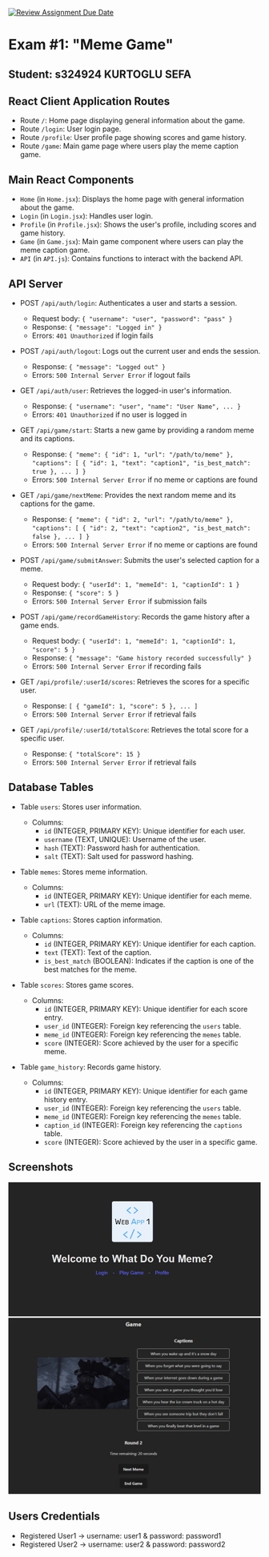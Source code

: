 [![Review Assignment Due Date](https://classroom.github.com/assets/deadline-readme-button-22041afd0340ce965d47ae6ef1cefeee28c7c493a6346c4f15d667ab976d596c.svg)](https://classroom.github.com/a/AVMm0VzU)
# Exam #1: "Meme Game"
## Student: s324924 KURTOGLU SEFA 

## React Client Application Routes

- Route `/`: Home page displaying general information about the game.
- Route `/login`: User login page.
- Route `/profile`: User profile page showing scores and game history.
- Route `/game`: Main game page where users play the meme caption game.

## Main React Components

- `Home` (in `Home.jsx`): Displays the home page with general information about the game.
- `Login` (in `Login.jsx`): Handles user login.
- `Profile` (in `Profile.jsx`): Shows the user's profile, including scores and game history.
- `Game` (in `Game.jsx`): Main game component where users can play the meme caption game.
- `API` (in `API.js`): Contains functions to interact with the backend API.

## API Server

- POST `/api/auth/login`: Authenticates a user and starts a session.
  - Request body: `{ "username": "user", "password": "pass" }`
  - Response: `{ "message": "Logged in" }`
  - Errors: `401 Unauthorized` if login fails

- POST `/api/auth/logout`: Logs out the current user and ends the session.
  - Response: `{ "message": "Logged out" }`
  - Errors: `500 Internal Server Error` if logout fails

- GET `/api/auth/user`: Retrieves the logged-in user's information.
  - Response: `{ "username": "user", "name": "User Name", ... }`
  - Errors: `401 Unauthorized` if no user is logged in

- GET `/api/game/start`: Starts a new game by providing a random meme and its captions.
  - Response: `{ "meme": { "id": 1, "url": "/path/to/meme" }, "captions": [ { "id": 1, "text": "caption1", "is_best_match": true }, ... ] }`
  - Errors: `500 Internal Server Error` if no meme or captions are found

- GET `/api/game/nextMeme`: Provides the next random meme and its captions for the game.
  - Response: `{ "meme": { "id": 2, "url": "/path/to/meme" }, "captions": [ { "id": 2, "text": "caption2", "is_best_match": false }, ... ] }`
  - Errors: `500 Internal Server Error` if no meme or captions are found

- POST `/api/game/submitAnswer`: Submits the user's selected caption for a meme.
  - Request body: `{ "userId": 1, "memeId": 1, "captionId": 1 }`
  - Response: `{ "score": 5 }`
  - Errors: `500 Internal Server Error` if submission fails

- POST `/api/game/recordGameHistory`: Records the game history after a game ends.
  - Request body: `{ "userId": 1, "memeId": 1, "captionId": 1, "score": 5 }`
  - Response: `{ "message": "Game history recorded successfully" }`
  - Errors: `500 Internal Server Error` if recording fails

- GET `/api/profile/:userId/scores`: Retrieves the scores for a specific user.
  - Response: `[ { "gameId": 1, "score": 5 }, ... ]`
  - Errors: `500 Internal Server Error` if retrieval fails

- GET `/api/profile/:userId/totalScore`: Retrieves the total score for a specific user.
  - Response: `{ "totalScore": 15 }`
  - Errors: `500 Internal Server Error` if retrieval fails

## Database Tables

- Table `users`: Stores user information.
  - Columns: 
    - `id` (INTEGER, PRIMARY KEY): Unique identifier for each user.
    - `username` (TEXT, UNIQUE): Username of the user.
    - `hash` (TEXT): Password hash for authentication.
    - `salt` (TEXT): Salt used for password hashing.

- Table `memes`: Stores meme information.
  - Columns: 
    - `id` (INTEGER, PRIMARY KEY): Unique identifier for each meme.
    - `url` (TEXT): URL of the meme image.

- Table `captions`: Stores caption information.
  - Columns: 
    - `id` (INTEGER, PRIMARY KEY): Unique identifier for each caption.
    - `text` (TEXT): Text of the caption.
    - `is_best_match` (BOOLEAN): Indicates if the caption is one of the best matches for the meme.

- Table `scores`: Stores game scores.
  - Columns: 
    - `id` (INTEGER, PRIMARY KEY): Unique identifier for each score entry.
    - `user_id` (INTEGER): Foreign key referencing the `users` table.
    - `meme_id` (INTEGER): Foreign key referencing the `memes` table.
    - `score` (INTEGER): Score achieved by the user for a specific meme.

- Table `game_history`: Records game history.
  - Columns: 
    - `id` (INTEGER, PRIMARY KEY): Unique identifier for each game history entry.
    - `user_id` (INTEGER): Foreign key referencing the `users` table.
    - `meme_id` (INTEGER): Foreign key referencing the `memes` table.
    - `caption_id` (INTEGER): Foreign key referencing the `captions` table.
    - `score` (INTEGER): Score achieved by the user in a specific game.

## Screenshots

![Screenshot1](./screenshots/home-page.jpg)
![Screenshot2](./screenshots/game-page.jpg)

## Users Credentials

- Registered User1 -> username: user1 & password: password1
- Registered User2 -> username: user2 & password: password2
